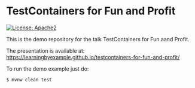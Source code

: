 # TestContainers for Fun and Profit

[![License: Apache2](https://img.shields.io/badge/license-Apache%202-blue.svg)](/LICENSE)

This is the demo repository for the talk TestContainers for Fun aand Profit.

The presentation is available at: https://learningbyexample.github.io/testcontainers-for-fun-and-profit/

To run the demo example just do: 
```bash
$ mvnw clean test
```

